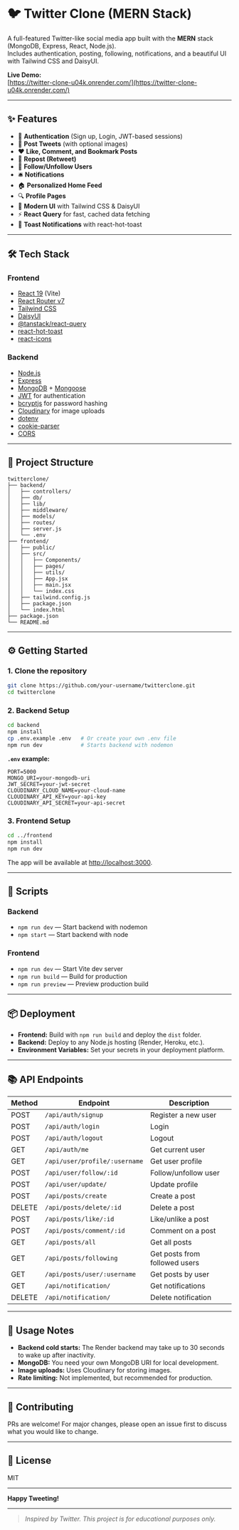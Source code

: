 # 🐦 Twitter Clone (MERN Stack)

A full-featured Twitter-like social media app built with the **MERN** stack (MongoDB, Express, React, Node.js).  
Includes authentication, posting, following, notifications, and a beautiful UI with Tailwind CSS and DaisyUI.

**Live Demo:**  
[https://twitter-clone-u04k.onrender.com/](https://twitter-clone-u04k.onrender.com/)

---

## ✨ Features

- 🔐 **Authentication** (Sign up, Login, JWT-based sessions)
- 📝 **Post Tweets** (with optional images)
- ❤️ **Like, Comment, and Bookmark Posts**
- 🔁 **Repost (Retweet)**
- 👥 **Follow/Unfollow Users**
- 🛎️ **Notifications**
- 🏠 **Personalized Home Feed**
- 🔍 **Profile Pages**
- 🌙 **Modern UI** with Tailwind CSS & DaisyUI
- ⚡ **React Query** for fast, cached data fetching
- 🍞 **Toast Notifications** with react-hot-toast

---

## 🛠️ Tech Stack

### Frontend
- [React 19](https://react.dev/) (Vite)
- [React Router v7](https://reactrouter.com/)
- [Tailwind CSS](https://tailwindcss.com/)
- [DaisyUI](https://daisyui.com/)
- [@tanstack/react-query](https://tanstack.com/query/latest)
- [react-hot-toast](https://react-hot-toast.com/)
- [react-icons](https://react-icons.github.io/react-icons/)

### Backend
- [Node.js](https://nodejs.org/)
- [Express](https://expressjs.com/)
- [MongoDB](https://www.mongodb.com/) + [Mongoose](https://mongoosejs.com/)
- [JWT](https://jwt.io/) for authentication
- [bcryptjs](https://www.npmjs.com/package/bcryptjs) for password hashing
- [Cloudinary](https://cloudinary.com/) for image uploads
- [dotenv](https://www.npmjs.com/package/dotenv)
- [cookie-parser](https://www.npmjs.com/package/cookie-parser)
- [CORS](https://www.npmjs.com/package/cors)

---

## 📁 Project Structure

```
twitterclone/
├── backend/
│   ├── controllers/
│   ├── db/
│   ├── lib/
│   ├── middleware/
│   ├── models/
│   ├── routes/
│   ├── server.js
│   └── .env
├── frontend/
│   ├── public/
│   ├── src/
│   │   ├── Components/
│   │   ├── pages/
│   │   ├── utils/
│   │   ├── App.jsx
│   │   ├── main.jsx
│   │   └── index.css
│   ├── tailwind.config.js
│   ├── package.json
│   └── index.html
├── package.json
└── README.md
```

---

## ⚙️ Getting Started

### 1. Clone the repository

```bash
git clone https://github.com/your-username/twitterclone.git
cd twitterclone
```

### 2. Backend Setup

```bash
cd backend
npm install
cp .env.example .env   # Or create your own .env file
npm run dev            # Starts backend with nodemon
```

**`.env` example:**
```
PORT=5000
MONGO_URI=your-mongodb-uri
JWT_SECRET=your-jwt-secret
CLOUDINARY_CLOUD_NAME=your-cloud-name
CLOUDINARY_API_KEY=your-api-key
CLOUDINARY_API_SECRET=your-api-secret
```

### 3. Frontend Setup

```bash
cd ../frontend
npm install
npm run dev
```

The app will be available at [http://localhost:3000](http://localhost:3000).

---

## 📝 Scripts

### Backend

- `npm run dev` — Start backend with nodemon
- `npm start` — Start backend with node

### Frontend

- `npm run dev` — Start Vite dev server
- `npm run build` — Build for production
- `npm run preview` — Preview production build

---

## 📦 Deployment

- **Frontend:** Build with `npm run build` and deploy the `dist` folder.
- **Backend:** Deploy to any Node.js hosting (Render, Heroku, etc.).
- **Environment Variables:** Set your secrets in your deployment platform.

---

## 📚 API Endpoints

| Method | Endpoint                | Description           |
|--------|------------------------ |----------------------|
| POST   | `/api/auth/signup`      | Register a new user  |
| POST   | `/api/auth/login`       | Login                |
| POST   | `/api/auth/logout`      | Logout               |
| GET    | `/api/auth/me`          | Get current user     |
| GET    | `/api/user/profile/:username` | Get user profile |
| POST   | `/api/user/follow/:id`  | Follow/unfollow user |
| POST   | `/api/user/update/`     | Update profile       |
| POST   | `/api/posts/create`     | Create a post        |
| DELETE | `/api/posts/delete/:id` | Delete a post        |
| POST   | `/api/posts/like/:id`   | Like/unlike a post   |
| POST   | `/api/posts/comment/:id`| Comment on a post    |
| GET    | `/api/posts/all`        | Get all posts        |
| GET    | `/api/posts/following`  | Get posts from followed users |
| GET    | `/api/posts/user/:username` | Get posts by user |
| GET    | `/api/notification/`    | Get notifications    |
| DELETE | `/api/notification/`    | Delete notification  |

---

## 📌 Usage Notes

- **Backend cold starts:** The Render backend may take up to 30 seconds to wake up after inactivity.
- **MongoDB:** You need your own MongoDB URI for local development.
- **Image uploads:** Uses Cloudinary for storing images.
- **Rate limiting:** Not implemented, but recommended for production.

---

## 🤝 Contributing

PRs are welcome! For major changes, please open an issue first to discuss what you would like to change.

---

## 📄 License

MIT

---

**Happy Tweeting!**

---

> _Inspired by Twitter. This project is for educational purposes only._
